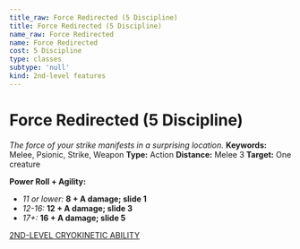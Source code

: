 ```yaml
---
title_raw: Force Redirected (5 Discipline)
title: Force Redirected (5 Discipline)
name_raw: Force Redirected
name: Force Redirected
cost: 5 Discipline
type: classes
subtype: 'null'
kind: 2nd-level features
---
```


# Force Redirected (5 Discipline)

*The force of your strike manifests in a surprising location.* **Keywords:** Melee, Psionic, Strike, Weapon **Type:** Action **Distance:** Melee 3 **Target:** One creature

**Power Roll + Agility:**

- *11 or lower:* **8 + A damage; slide 1**
- *12-16:* **12 + A damage; slide 3**
- *17+:* **16 + A damage; slide 5**

[2ND-LEVEL CRYOKINETIC ABILITY](./2nd-Level%20Cryokinetic%20Ability.md)
